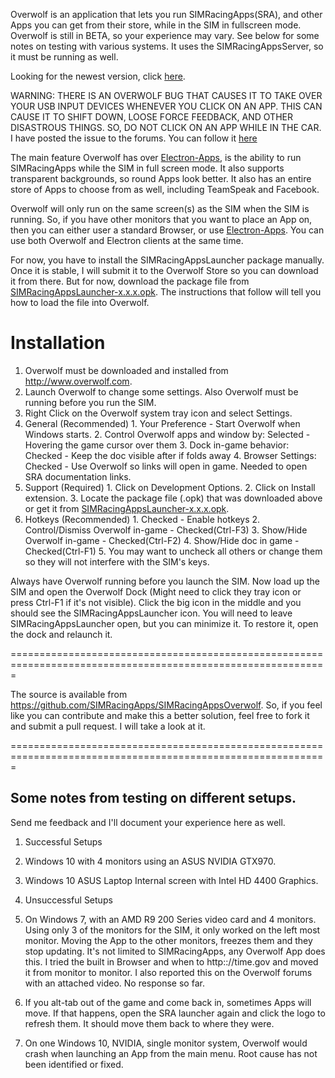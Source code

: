 Overwolf is an application that lets you run SIMRacingApps(SRA), and other Apps you can get from their store, while in the SIM in fullscreen mode.
Overwolf is still in BETA, so your experience may vary. See below for some notes on testing with various systems.
It uses the SIMRacingAppsServer, so it must be running as well.

Looking for the newest version, click [here](https://github.com/SIMRacingApps/SIMRacingAppsOverwolf/releases/latest).

WARNING: THERE IS AN OVERWOLF BUG THAT CAUSES IT TO TAKE OVER YOUR USB INPUT DEVICES
         WHENEVER YOU CLICK ON AN APP. THIS CAN CAUSE IT TO SHIFT DOWN, LOOSE FORCE FEEDBACK,
         AND OTHER DISASTROUS THINGS. SO, DO NOT CLICK ON AN APP WHILE IN THE CAR.
         I have posted the issue to the forums. You can follow it [here](http://forums.overwolf.com/index.php?/topic/7106-clicking-on-app-overwolf-takes-over-usb-input-devices)

The main feature Overwolf has over [Electron-Apps](https://github.com/SIMRacingApps/SIMRacingAppsElectron), 
is the ability to run SIMRacingApps while the SIM in full screen mode.
It also supports transparent backgrounds, so round Apps look better.
It also has an entire store of Apps to choose from as well, including TeamSpeak and Facebook.

Overwolf will only run on the same screen(s) as the SIM when the SIM is running.
So, if you have other monitors that you want to place an App on, 
then you can either user a standard Browser, or use [Electron-Apps](https://github.com/SIMRacingApps/SIMRacingAppsElectron).
You can use both Overwolf and Electron clients at the same time.

For now, you have to install the SIMRacingAppsLauncher package manually.
Once it is stable, I will submit it to the Overwolf Store so you can download it from there.
But for now, download the package file from [SIMRacingAppsLauncher-x.x.x.opk](https://github.com/SIMRacingApps/SIMRacingAppsOverwolf/releases/latest).
The instructions that follow will tell you how to load the file into Overwolf.

# Installation

1. Overwolf must be downloaded and installed from http://www.overwolf.com.
2. Launch Overwolf to change some settings. Also Overwolf must be running before you run the SIM.
3. Right Click on the Overwolf system tray icon and select Settings.
  1. General (Recommended)
    1. Your Preference - Start Overwolf when Windows starts.
    2. Control Overwolf apps and window by:
       Selected - Hovering the game cursor over them
    3. Dock in-game behavior:
       Checked - Keep the doc visible after if folds away
    4. Browser Settings:
       Checked - Use Overwolf so links will open in game. 
       Needed to open SRA documentation links.
  2. Support (Required)
    1. Click on Development Options.
    2. Click on Install extension.
    3. Locate the package file (.opk) that was downloaded above or get it from [SIMRacingAppsLauncher-x.x.x.opk](https://github.com/SIMRacingApps/SIMRacingAppsOverwolf/releases/latest).
  3. Hotkeys (Recommended)
    1. Checked - Enable hotkeys
    2. Control/Dismiss Overwolf in-game - Checked(Ctrl-F3)
    3. Show/Hide Overwolf in-game - Checked(Ctrl-F2)
    4. Show/Hide doc in game - Checked(Ctrl-F1)
    5. You may want to uncheck all others or change them so they
       will not interfere with the SIM's keys.

Always have Overwolf running before you launch the SIM.
Now load up the SIM and open the Overwolf Dock 
(Might need to click they tray icon or press Ctrl-F1 if it's not visible).
Click the big icon in the middle and you should see the SIMRacingAppsLauncher icon.
You will need to leave SIMRacingAppsLauncher open, but you can minimize it.
To restore it, open the dock and relaunch it.    

=============================================================================================================

The source is available from https://github.com/SIMRacingApps/SIMRacingAppsOverwolf. 
So, if you feel like you can contribute and make this a better solution,
feel free to fork it and submit a pull request. I will take a look at it.

=============================================================================================================

## Some notes from testing on different setups.

Send me feedback and I'll document your experience here as well.
 
1. Successful Setups
  1. Windows 10 with 4 monitors using an ASUS NVIDIA GTX970.
  2. Windows 10 ASUS Laptop Internal screen with Intel HD 4400 Graphics.

2. Unsuccessful Setups
  1. On Windows 7, with an AMD R9 200 Series video card and 4 monitors.
     Using only 3 of the monitors for the SIM, it only worked on the left most monitor. 
     Moving the App to the other monitors, freezes them and they stop updating.
     It's not limited to SIMRacingApps, any Overwolf App does this.
     I tried the built in Browser and when to http:://time.gov and moved it from monitor to monitor.
     I also reported this on the Overwolf forums with an attached video. No response so far.
  2. If you alt-tab out of the game and come back in, sometimes Apps will move.
     If that happens, open the SRA launcher again and click the logo to refresh them.
     It should move them back to where they were.
  3. On one Windows 10, NVIDIA, single monitor system, Overwolf would crash when launching an App from the main menu. 
     Root cause has not been identified or fixed. 

